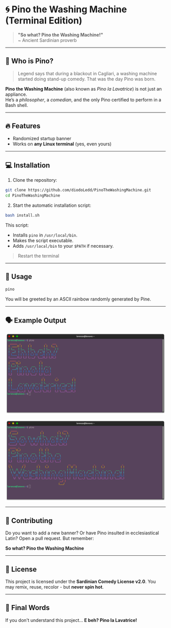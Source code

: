 # 🌀 Pino the Washing Machine (Terminal Edition)

> **"So what? Pino the Washing Machine!"**  
~ Ancient Sardinian proverb

---

## 🧺 Who is Pino?

> Legend says that during a blackout in Cagliari, a washing machine started doing stand-up comedy. That was the day Pino was born.

**Pino the Washing Machine** (also known as *Pino la Lavatrice*) is not just an appliance.  
He’s a *philosopher*, a *comedian*, and the only Pino certified to perform in a Bash shell.

---

## 🔥 Features

* Randomized startup banner
* Works on **any Linux terminal** (yes, even yours)

---

## 💻 Installation

1. Clone the repository:

```bash
git clone https://github.com/diodoLedd/PinoTheWashingMachine.git
cd PinoTheWashingMachine
```

2. Start the automatic installation script:

```bash
bash install.sh
```

This script:

* Installs `pino` in `/usr/local/bin`.
* Makes the script executable.
* Adds `/usr/local/bin` to your `$PATH` if necessary.

> Restart the terminal

---

## 🧠 Usage

```bash
pino
```

You will be greeted by an ASCII rainbow randomly generated by Pine.

---

## 🗣 Example Output

![Eh beh? Pino la Lavatrice](screenshots/example-italian.png)

![So what? Pino the Washing Machine](screenshots/example-english.png)

---

## 🤝 Contributing

Do you want to add a new banner? Or have Pino insulted in ecclesiastical Latin?
Open a pull request. But remember:

**So what? Pino the Washing Machine**

---

## 📜 License

This project is licensed under the **Sardinian Comedy License v2.0**.
You may remix, reuse, recolor - but **never spin hot**.

---

## 🧼 Final Words

If you don't understand this project...
**E beh? Pino la Lavatrice!**
